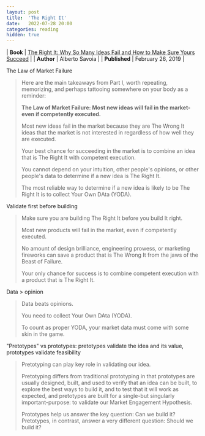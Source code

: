 ```yaml
---
layout: post
title:  'The Right It'
date:   2022-07-28 20:00
categories: reading
hidden: true
---
```


| **Book** | [The Right It: Why So Many Ideas Fail and How to Make Sure Yours Succeed](https://www.amazon.com/The-Right-It-Alberto-Savoia-audiobook/dp/B07MWD2GKL/ref=sr_1_1?crid=2I4QFDZIWI0Q6&dib=eyJ2IjoiMSJ9.Sh14B-c85AEPtdwShl-6kbEWdLD-w1dgt5_ns0TJNZq3Z74llRx3QPhBoMUW6u5I1WrJBssZkAZNTT13FksKErrzf8I2enlytJFMJcWAcOq6ZY0uD8EF2G9_tG3_Jxu2yi8BbNsKNG6w06ryCcbS-S9CrvMSkbggsAyTczNa9RxLWbqbgsjd3t7hMphNi9oLiyDImribP9QL3JgVgZ3G0NN7baTcclBmyY12gwCSvxQ.g0M5c93HdxCLhdlFNPHWiMXSXGujQLhJuBle449BABM&dib_tag=se&keywords=the+right+it&qid=1730513306&s=books&sprefix=the+right+it%2Cstripbooks%2C73&sr=1-1) |
| **Author** | Alberto Savoia |
| **Published** | February 26, 2019 |

The Law of Market Failure

> Here are the main takeaways from Part I, worth repeating, memorizing, and perhaps tattooing somewhere on your body as a reminder:
> 
> **The Law of Market Failure: Most new ideas will fail in the market-even if competently executed.**
> 
> Most new ideas fail in the market because they are The Wrong It ideas that the market is not interested in regardless of how well they are executed.
> 
> Your best chance for succeeding in the market is to combine an idea that is The Right It with competent execution.
> 
> You cannot depend on your intuition, other people's opinions, or other people's data to determine if a new idea is The Right It.
> 
> The most reliable way to determine if a new idea is likely to be The Right It is to collect Your Own DAta (YODA).


Validate first before building

> Make sure you are building The Right It before you build It right.
> 
> Most new products will fail in the market, even if competently executed.
> 
> No amount of design brilliance, engineering prowess, or marketing fireworks can save a product that is The Wrong It from the jaws of the Beast of Failure.
> 
> Your only chance for success is to combine competent execution with a product that is The Right It.


Data > opinion

> Data beats opinions.
> 
> You need to collect Your Own DAta (YODA).
> 
> To count as proper YODA, your market data must come with some skin in the game.


"Pretotypes" vs prototypes: pretotypes validate the idea and its value, prototypes validate feasibility

> Pretotyping can play key role in validating our idea. 
> 
> Pretotyping differs from traditional prototyping in that prototypes are usually designed, built, and used to verify that an idea can be built, to explore the best ways to build it, and to test that it will work as expected, and pretotypes are built for a single-but singularly important-purpose: to validate our Market Engagement Hypothesis.
> 
> Prototypes help us answer the key question: Can we build it? Pretotypes, in contrast, answer a very different question: Should we build it?



